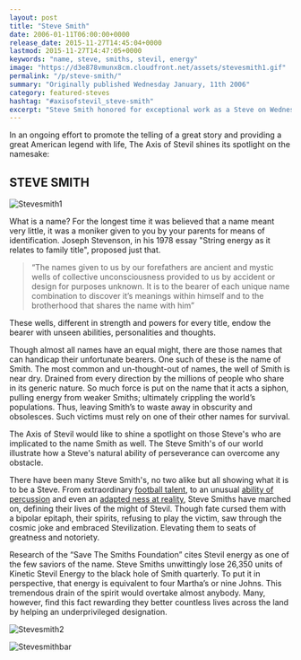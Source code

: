 ```yaml
---
layout: post
title: "Steve Smith"
date: 2006-01-11T06:00:00+0000
release_date: 2015-11-27T14:45:04+0000
lastmod: 2015-11-27T14:47:05+0000
keywords: "name, steve, smiths, stevil, energy"
image: "https://d3e878vmunx8cm.cloudfront.net/assets/stevesmith1.gif"
permalink: "/p/steve-smith/"
summary: "Originally published Wednesday January, 11th 2006"
category: featured-steves
hashtag: "#axisofstevil_steve-smith"
excerpt: "Steve Smith honored for exceptional work as a Steve on Wednesday January, 11th 2006"
---
```


[id_1]: https://d3e878vmunx8cm.cloudfront.net/assets/stevesmith1.gif "Stevesmith1"[id_2]: https://d3e878vmunx8cm.cloudfront.net/assets/stevesmith2.gif "Stevesmith2"[id_3]: https://d3e878vmunx8cm.cloudfront.net/assets/stevesmithmural.gif "Stevesmithbar"

In an ongoing effort to promote the telling of a great story and providing a great American legend with life, The Axis of Stevil shines its spotlight on the namesake:

## STEVE SMITH ##

![Stevesmith1][id_1]

What is a name? For the longest time it was believed that a name meant very little, it was a moniker given to you by your parents for means of identification. Joseph Stevenson, in his 1978 essay "String energy as it relates to family title", proposed just that.

> “The names given to us by our forefathers are ancient and mystic wells of collective unconsciousness provided to us by accident or design for purposes unknown. It is to the bearer of each unique name combination to discover it’s meanings within himself and to the brotherhood that shares the name with him”

These wells, different in strength and powers for every title, endow the bearer with unseen abilities, personalities and thoughts.

Though almost all names have an equal might, there are those names that can handicap their unfortunate bearers. One such of these is the name of Smith. The most common and un-thought-out of names, the well of Smith is near dry. Drained from every direction by the millions of people who share in its generic nature. So much force is put on the name that it acts a siphon, pulling energy from weaker Smiths; ultimately crippling the world’s populations. Thus, leaving Smith’s to waste away in obscurity and obsolesces. Such victims must rely on one of their other names for survival.

The Axis of Stevil would like to shine a spotlight on those Steve's who are implicated to the name Smith as well. The Steve Smith's of our world illustrate how a Steve's natural ability of perseverance can overcome any obstacle.

There have been many Steve Smith's, no two alike but all showing what it is to be a Steve. From extraordinary [football talent](http://www.nfl.com/player/stevesmith/2504595/profile "football talent"), to an unusual [ability of percussion](http://www.vitalinformation.com/history.htm "ability of percussion") and even an [adapted ness at reality](http://www.stevesmith.com/ "adapted ness at reality"), Steve Smiths have marched on, defining their lives of the might of Stevil. Though fate cursed them with a bipolar epitaph, their spirits, refusing to play the victim, saw through the cosmic joke and embraced Stevilization. Elevating them to seats of greatness and notoriety. 

Research of the “Save The Smiths Foundation” cites Stevil energy as one of the few saviors of the name. Steve Smiths unwittingly lose 26,350 units of Kinetic Stevil Energy to the black hole of Smith quarterly. To put it in perspective, that energy is equivalent to four Martha’s or nine Johns. This tremendous drain of the spirit would overtake almost anybody. Many, however, find this fact rewarding they better countless lives across the land by helping an underprivileged designation. 

![Stevesmith2][id_2]

![Stevesmithbar][id_3]
